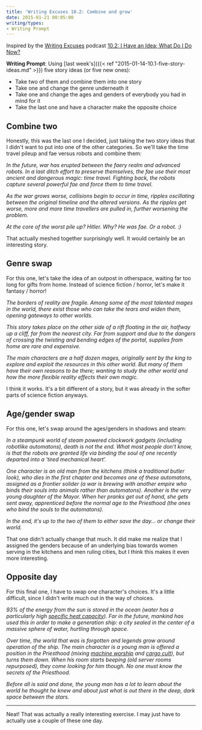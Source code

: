 ```yaml
---
title: 'Writing Excuses 10.2: Combine and grow'
date: 2015-01-21 00:05:00
writing/types:
- Writing Prompt
---
```

Inspired by the <a href="http://www.writingexcuses.com/">Writing Excuses</a> podcast <a href="http://www.writingexcuses.com/2015/01/11/writing-excuses-10-2-i-have-an-idea-what-do-i-do-now/">10.2: I Have an Idea; What Do I Do Now?</a>

**Writing Prompt**: Using [last week's]({{< ref "2015-01-14-10.1-five-story-ideas.md" >}}) five story ideas (or five new ones):


* Take two of them and combine them into one story
* Take one and change the genre underneath it
* Take one and change the ages and genders of everybody you had in mind for it
* Take the last one and have a character make the opposite choice


<!--more-->

## Combine two

Honestly, this was the last one I decided, just taking the two story ideas that I didn't want to put into one of the other categories. So we'll take the time travel pileup and fae versus robots and combine them:

*In the future, war has erupted between the faery realm and advanced robots. In a last ditch effort to preserve themselves, the fae use their most ancient and dangerous magic: time travel. Fighting back, the robots capture several powerful fae and force them to time travel.*

*As the war grows worse, collisions begin to occur in time, ripples oscillating between the original timeline and the altered versions. As the ripples get worse, more and more time travellers are pulled in, further worsening the problem.*

*At the core of the worst pile up? Hitler. Why? He was fae. Or a robot. :)*

That actually meshed together surprisingly well. It would certainly be an interesting story.

## Genre swap

For this one, let's take the idea of an outpost in otherspace, waiting far too long for gifts from home. Instead of science fiction / horror, let's make it fantasy / horror!

*The borders of reality are fragile. Among some of the most talented mages in the world, there exist those who can take the tears and widen them, opening gateways to other worlds.*

*This story takes place on the other side of a rift floating in the air, halfway up a cliff, far from the nearest city. Far from support and due to the dangers of crossing the twisting and bending edges of the portal, supplies from home are rare and expensive.*

*The main characters are a half dozen mages, originally sent by the king to explore and exploit the resources in this other world. But many of them have their own reasons to be there; wanting to study the other world and how the more flexible reality effects their own magic.*

I think it works. It's a bit different of a story, but it was already in the softer parts of science fiction anyways.

## Age/gender swap

For this one, let's swap around the ages/genders in shadows and steam:

*In a steampunk world of steam powered clockwork gadgets (including robotlike automatons), death is not the end. What most people don't know, is that the robots are granted life via binding the soul of one recently departed into a 'tired mechanical heart'.*

*One character is an old man from the kitchens (think a traditional butler look), who dies in the first chapter and becomes one of these automatons, assigned as a frontier solider (a war is brewing with another empire who binds their souls into animals rather than automatons). Another is the very young daughter of the Mayor. When her pranks get out of hand, she gets sent away, apprenticed before the normal age to the Priesthood (the ones who bind the souls to the automatons).*

*In the end, it's up to the two of them to either save the day... or change their world.*

That one didn't actually change that much. It did make me realize that I assigned the genders because of an underlying bias towards women serving in the kitchens and men ruling cities, but I think this makes it even more interesting.

## Opposite day

For this final one, I have to swap one character's choices. It's a little difficult, since I didn't write much out in the way of choices.

*93% of the energy from the sun is stored in the ocean (water has a particularly high <a href="https://en.wikipedia.org/wiki/specific_heat capacity">specific heat capacity</a>). Far in the future, mankind has used this in order to make a generation ship: a city sealed in the center of a massive sphere of water, hurtling through space.*

*Over time, the world that was is forgotten and legends grow around operation of the ship. The main character is a young man is offered a position in the Priesthood (mixing <a href="http://tvtropes.org/pmwiki/pmwiki.php/Main/MachineWorship">machine worship</a> and <a href="http://tvtropes.org/pmwiki/pmwiki.php/Main/CargoCult">cargo cult</a>), but turns them down. When his room starts beeping (old server rooms repurposed), they come looking for him though. No one must know the secrets of the Priesthood.*

*Before all is said and done, the young man has a lot to learn about the world he thought he knew and about just what is out there in the deep, dark space between the stars.*

* * *

Neat! That was actually a really interesting exercise. I may just have to actually use a couple of these one day.
